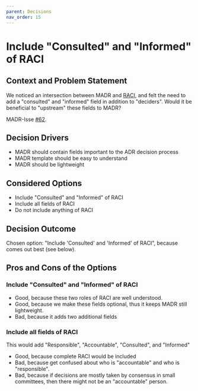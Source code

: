 ```yaml
---
parent: Decisions
nav_order: 15
---
```

# Include "Consulted" and "Informed" of RACI

## Context and Problem Statement

We noticed an intersection between MADR and [RACI](https://en.wikipedia.org/wiki/Responsibility_assignment_matrix), and felt the need to add a "consulted" and "informed" field in addition to "deciders".
Would it be beneficial to "upstream" these fields to MADR?

MADR-Isse [#62](https://github.com/adr/madr/issues/62).

## Decision Drivers

* MADR should contain fields important to the ADR decision process
* MADR template should be easy to understand
* MADR should be lightweight

## Considered Options

* Include "Consulted" and "Informed" of RACI
* Include all fields of RACI
* Do not include anything of RACI

## Decision Outcome

Chosen option: "Include 'Consulted' and 'Informed' of RACI", because comes out best (see below).

## Pros and Cons of the Options

### Include "Consulted" and "Informed" of RACI

* Good, because these two roles of RACI are well understood.
* Good, because we make these fields optional, thus it keeps MADR still lightweight.
* Bad, because it adds two additional fields

### Include all fields of RACI

This would add "Responsible", "Accountable", "Consulted", and "Informed"

* Good, because complete RACI would be included
* Bad, because get confused about who is "accountable" and who is "responsible".
* Bad, because if decisions are mostly taken by consensus in small committees, then there might not be an "accountable" person.

